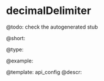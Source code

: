 decimalDelimiter
=============

@todo:
	check the autogenerated stub


@short:
	

@type:

@example:

@template:	api_config
@descr:


